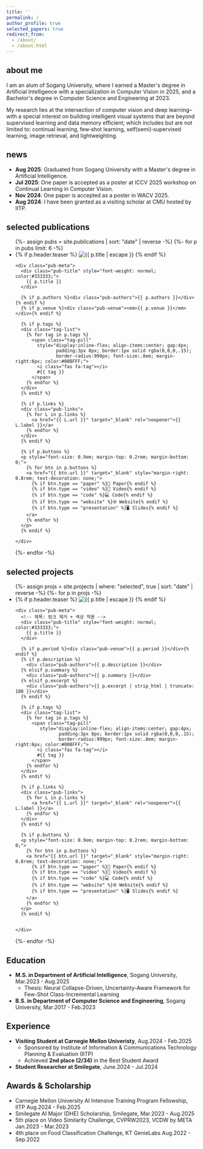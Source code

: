 ```yaml
---
title: ''
permalink: /
author_profile: true
selected_papers: true
redirect_from: 
  - /about/
  - /about.html
---
```


## about me
I am an alum of Sogang University, where I earned a Master's degree in Artificial Intelligence with a specialization in Computer Vision in 2025, and a Bachelor's degree in Computer Science and Engineering at 2023.

My research lies at the intersection of computer vision and deep learning– with a special interest on building intelligent visual systems that are beyond supervised learning and data memory efficient; which includes but are not limited to: continual learning, few‑shot learning, self(semi)‑supervised learning, image retrieval, and lightweighting.
<!-- My previous research focuses on image retrieval and visual copy detection, as well as in the development of lightweight neural networks. Recently, I am pursuing strong interest in visual continual learning with a data-constrained environment.  -->

## news
- **Aug 2025**: Graduated from Sogang University with a Master's degree in Artificial Intelligence.
- **Jul 2025**: One paper is accepted as a poster at ICCV 2025 workshop on Continual Learning in Computer Vision.
- **Nov 2024**: One paper is accepted as a poster in WACV 2025.
- **Aug 2024**: I have been granted as a visiting scholar at CMU hosted by IITP.

## selected publications
<!-- - **Neural Collapse-Driven, Uncertainty-Aware Framework for Few-Shot Class-Incremental Learning** [[paper]](https://drive.google.com/file/d/1vA2BNZxMgJ7aVPw_HE4tprMWLa5eWo5u/view?usp=drive_link)  
**Sungwon Woo**  
**M.S. Thesis**, Sogang University

- **Does Prior Data Matter? Exploring Joint Training in the Context of Few-Shot Class-Incremental Learning** [[paper]](https://arxiv.org/pdf/2503.10003)  
Shiwon Kim\*, Dongjun Hwang\*, **Sungwon Woo***, Rita Singh+ **(*co-first author)**  
**<span style="color: #2196F3;">CLVision Workshop at ICCV'25</span>

- **Relational Self-supervised Distillation with Compact Descriptors for Image Copy Detection** [[paper]](https://openaccess.thecvf.com/content/WACV2025/papers/Kim_Relational_Self-Supervised_Distillation_with_Compact_Descriptors_for_Image_Copy_Detection_WACV_2025_paper.pdf)  
Juntae Kim\*, **Sungwon Woo***, Jongho Nang+ **(*co-first author)**  
**<span style="color: #2196F3;">WACV'25</span> -->

<ul class="pub-list">
{%- assign pubs = site.publications | sort: "date" | reverse -%}
{%- for p in pubs limit: 6 -%}
  <li class="pub-item">
    <div class="pub-thumb">
      {% if p.header.teaser %}
        <img src="{{ p.header.teaser | relative_url }}" alt="{{ p.title | escape }}">
      {% endif %}
    </div>

    <div class="pub-meta">
      <div class="pub-title" style="font-weight: normal; color:#333333;">
        {{ p.title }}
      </div>

      {% if p.authors %}<div class="pub-authors">{{ p.authors }}</div>{% endif %}
      {% if p.venue %}<div class="pub-venue"><em>{{ p.venue }}</em></div>{% endif %}

      {% if p.tags %}
      <div class="tag-list">
        {% for tag in p.tags %}
          <span class="tag-pill"
            style="display:inline-flex; align-items:center; gap:4px;
                   padding:3px 8px; border:1px solid rgba(0,0,0,.15);
                   border-radius:999px; font-size:.8em; margin-right:6px; color:#00BFFF;">
            <i class="fas fa-tag"></i>
            #{{ tag }}
          </span>
        {% endfor %}
      </div>
      {% endif %}

      {% if p.links %}
      <div class="pub-links">
        {% for L in p.links %}
          <a href="{{ L.url }}" target="_blank" rel="noopener">{{ L.label }}</a>
        {% endfor %}
      </div>
      {% endif %}

      {% if p.buttons %}
      <p style="font-size: 0.9em; margin-top: 0.2rem; margin-bottom: 0;">
        {% for btn in p.buttons %}
        <a href="{{ btn.url }}" target="_blank" style="margin-right: 0.8rem; text-decoration: none;">
          {% if btn.type == "paper" %}📄 Paper{% endif %}
          {% if btn.type == "video" %}🎥 Video{% endif %}
          {% if btn.type == "code" %}💻 Code{% endif %}
          {% if btn.type == "website" %}🌐 Website{% endif %}
          {% if btn.type == "presentation" %}🖥️ Slides{% endif %}
        </a>
        {% endfor %}
      </p>
      {% endif %}
      
    </div>
  </li>
{%- endfor -%}
</ul>

## selected projects
<ul class="pub-list">
{%- assign projs = site.projects | where: "selected", true | sort: "date" | reverse -%}
{%- for p in projs -%}
  <li class="pub-item">
    <div class="pub-thumb">
      {% if p.header.teaser %}
        <img src="{{ p.header.teaser | relative_url }}" alt="{{ p.title | escape }}">
      {% endif %}
    </div>

    <div class="pub-meta">
      <!-- 제목: 링크 제거 + 색상 적용 -->
      <div class="pub-title" style="font-weight: normal; color:#333333;">
        {{ p.title }}
      </div>

      {% if p.period %}<div class="pub-venue">{{ p.period }}</div>{% endif %}
      {% if p.description %}
        <div class="pub-authors">{{ p.description }}</div>
      {% elsif p.summary %}
        <div class="pub-authors">{{ p.summary }}</div>
      {% elsif p.excerpt %}
        <div class="pub-authors">{{ p.excerpt | strip_html | truncate: 180 }}</div>
      {% endif %}

      {% if p.tags %}
      <div class="tag-list">
        {% for tag in p.tags %}
          <span class="tag-pill"
             style="display:inline-flex; align-items:center; gap:4px;
                    padding:3px 8px; border:1px solid rgba(0,0,0,.15);
                    border-radius:999px; font-size:.8em; margin-right:6px; color:#00BFFF;">
            <i class="fas fa-tag"></i>
            #{{ tag }}
          </span>
        {% endfor %}
      </div>
      {% endif %}

      {% if p.links %}
      <div class="pub-links">
        {% for L in p.links %}
          <a href="{{ L.url }}" target="_blank" rel="noopener">{{ L.label }}</a>
        {% endfor %}
      </div>
      {% endif %}

      {% if p.buttons %}
      <p style="font-size: 0.9em; margin-top: 0.2rem; margin-bottom: 0;">
        {% for btn in p.buttons %}
        <a href="{{ btn.url }}" target="_blank" style="margin-right: 0.8rem; text-decoration: none;">
          {% if btn.type == "paper" %}📄 Paper{% endif %}
          {% if btn.type == "video" %}🎥 Video{% endif %}
          {% if btn.type == "code" %}💻 Code{% endif %}
          {% if btn.type == "website" %}🌐 Website{% endif %}
          {% if btn.type == "presentation" %}🖥️ Slides{% endif %}
        </a>
        {% endfor %}
      </p>
      {% endif %}


    </div>
  </li>
{%- endfor -%}
</ul>

## Education

- **M.S. in Department of Artificial Intelligence**, Sogang University, Mar.2023 - Aug.2025  
  - Thesis: Neural Collapse-Driven, Uncertainty-Aware Framework for Few-Shot Class-Incremental Learning
- **B.S. in Department of Computer Science and Engineering**, Sogang University, Mar.2017 - Feb.2023

## Experience
- **Visiting Student at Carnegie Mellon Univeristy**, Aug.2024 - Feb.2025
  - Sponsored by Institute of Information & Communications Technology Planning & Evaluation (IITP)
  - Achieved <b>2nd place (2/34)</b> in the Best Student Award
- **Student Researcher at Smilegate**, June.2024 - Jul.2024

## Awards & Scholarship
  - Carnegie Mellon University AI Intensive Training Program Fellowship, IITP Aug.2024 - Feb.2025
  - Smilegate AI Major (DHE) Scholarship, Smilegate, Mar.2023 - Aug.2025
  - 5th place on Video Similarity Challenge, CVPRW2023, VCDW by META Jan.2023 - Mar.2023
  - 4th place on Food Classification Challenge, KT GenieLabs Aug.2022 - Sep.2022
